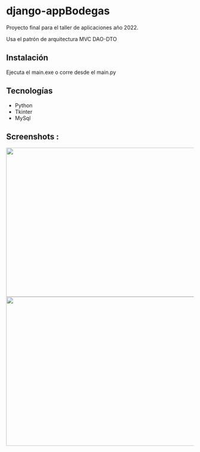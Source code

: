 # django-appBodegas

Proyecto final para el taller de aplicaciones año 2022.

Usa el patrón de arquitectura MVC DAO-DTO

## Instalación
    
Ejecuta el main.exe o corre desde el main.py

## Tecnologías
* Python
* Tkinter
* MySql  
  
## Screenshots : 
<img src="static/img/preview/front1.png" height="400" width="800">
<img src="static/img/preview/front2.png" height="400" width="800">

